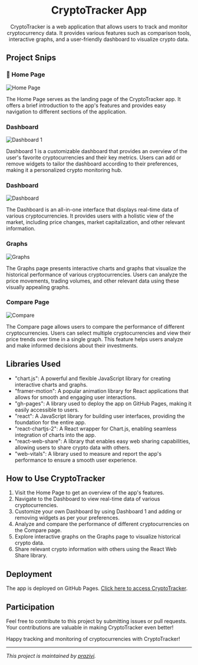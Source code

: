 <h1 align="center">CryptoTracker App</h1>

<p align="center">CryptoTracker is a web application that allows users to track and monitor cryptocurrency data. It provides various features such as comparison tools, interactive graphs, and a user-friendly dashboard to visualize crypto data.</p>

## Project Snips


### 🏡 Home Page 

![Home Page](https://github.com/prazivi/CryptoTracker/blob/master/snapshots/Home.png)

The Home Page serves as the landing page of the CryptoTracker app. It offers a brief introduction to the app's features and provides easy navigation to different sections of the application.


### Dashboard 

![Dashboard 1](https://github.com/prazivi/CryptoTracker/blob/master/snapshots/Dashboard-1.png)

Dashboard 1 is a customizable dashboard that provides an overview of the user's favorite cryptocurrencies and their key metrics. Users can add or remove widgets to tailor the dashboard according to their preferences, making it a personalized crypto monitoring hub.

### Dashboard

![Dashboard](https://github.com/prazivi/CryptoTracker/blob/master/snapshots/Dashboard.png)

The Dashboard is an all-in-one interface that displays real-time data of various cryptocurrencies. It provides users with a holistic view of the market, including price changes, market capitalization, and other relevant information.


### Graphs

![Graphs](https://github.com/prazivi/CryptoTracker/blob/master/snapshots/graphs.png)

The Graphs page presents interactive charts and graphs that visualize the historical performance of various cryptocurrencies. Users can analyze the price movements, trading volumes, and other relevant data using these visually appealing graphs.


### Compare Page

![Compare](https://github.com/prazivi/CryptoTracker/blob/master/snapshots/Compare.png)

The Compare page allows users to compare the performance of different cryptocurrencies. Users can select multiple cryptocurrencies and view their price trends over time in a single graph. This feature helps users analyze and make informed decisions about their investments.

## Libraries Used

- "chart.js": A powerful and flexible JavaScript library for creating interactive charts and graphs.
- "framer-motion": A popular animation library for React applications that allows for smooth and engaging user interactions.
- "gh-pages": A library used to deploy the app on GitHub Pages, making it easily accessible to users.
- "react": A JavaScript library for building user interfaces, providing the foundation for the entire app.
- "react-chartjs-2": A React wrapper for Chart.js, enabling seamless integration of charts into the app.
- "react-web-share": A library that enables easy web sharing capabilities, allowing users to share crypto data with others.
- "web-vitals": A library used to measure and report the app's performance to ensure a smooth user experience.

## How to Use CryptoTracker

1. Visit the Home Page to get an overview of the app's features.
2. Navigate to the Dashboard to view real-time data of various cryptocurrencies.
3. Customize your own Dashboard by using Dashboard 1 and adding or removing widgets as per your preferences.
4. Analyze and compare the performance of different cryptocurrencies on the Compare page.
5. Explore interactive graphs on the Graphs page to visualize historical crypto data.
6. Share relevant crypto information with others using the React Web Share library.

## Deployment

The app is deployed on GitHub Pages. [Click here to access CryptoTracker](https://your-github-prazivi.github.io/CryptoTracker).

## Participation

Feel free to contribute to this project by submitting issues or pull requests. Your contributions are valuable in making CryptoTracker even better!

Happy tracking and monitoring of cryptocurrencies with CryptoTracker!

---

*This project is maintained by [prazivi](https://github.com/prazivi).*
